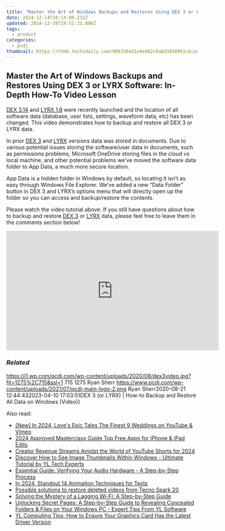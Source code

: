 ```yaml
---
title: "Master the Art of Windows Backups and Restores Using DEX 3 or LYRX Software: In-Depth How-To Video Lesson"
date: 2024-12-14T18:14:09.231Z
updated: 2024-12-18T19:51:31.896Z
tags:
  - product
categories:
  - pcdj
thumbnail: https://thmb.techidaily.com/9083264d1e9ed82c0a8d3858961cbcacf8dd6e0e896428761bc70aaa3b066e45.jpg
---
```


## Master the Art of Windows Backups and Restores Using DEX 3 or LYRX Software: In-Depth How-To Video Lesson

[DEX 3.14](https://tools.techidaily.com/pcdj/products/) and [LYRX 1.6](https://www.lyrxkaraoke.com) were recently launched and the location of all software data (database, user lists, settings, waveform data, etc) has been changed. This video demonstrates how to backup and restore all DEX 3 or LYRX data.

In prior [DEX 3](https://tools.techidaily.com/pcdj/products/) and [LYRX](https://www.lyrxkaraoke.com) versions data was stored in documents. Due to various potential issues storing the software/user data in documents, such as permissions problems, Microsoft OneDrive storing files in the cloud vs local machine, and other potential problems we’ve moved the software data folder to App Data, a much more secure location.

App Data is a hidden folder in Windows by default, so locating it isn’t as easy through Windows File Explorer. We’ve added a new “Data Folder” button in DEX 3 and LYRX’s options menu that will directly open up the folder so you can access and backup/restore the contents.

Please watch the video tutorial above. If you still have questions about how to backup and restore [DEX 3](https://tools.techidaily.com/pcdj/products/) or [LYRX](https://www.lyrxkaraoke.com) data, please feel free to leave them in the comments section below!

<!-- affiliate ads begin -->
<iframe width="560" height="315" src="https://www.youtube.com/embed/97ydpSmzTJw?si=tFcelmtQX4u-b3u5" title="YouTube video player" frameborder="0" allow="accelerometer; autoplay; clipboard-write; encrypted-media; gyroscope; picture-in-picture; web-share" referrerpolicy="strict-origin-when-cross-origin" allowfullscreen></iframe>
<!-- affiliate ads end -->

### _Related_

https://i1.wp.com/pcdj.com/wp-content/uploads/2020/08/dex3video.jpg?fit=1275%2C715&ssl=1 715 1275 Ryan Sherr https://www.pcdj.com/wp-content/uploads/2021/07/pcdj-main-logo-2.png Ryan Sherr2020-08-21 12:44:432023-04-10 17:03:51DEX 3 (or LYRX) | How-to Backup and Restore All Data on Windows (Video)}

<ins class="adsbygoogle"
     style="display:block"
     data-ad-format="autorelaxed"
     data-ad-client="ca-pub-7571918770474297"
     data-ad-slot="1223367746"></ins>

<ins class="adsbygoogle"
     style="display:block"
     data-ad-client="ca-pub-7571918770474297"
     data-ad-slot="8358498916"
     data-ad-format="auto"
     data-full-width-responsive="true"></ins>

<span class="atpl-alsoreadstyle">Also read:</span>
<div><ul>
<li><a href="https://youtube-web.techidaily.com/n-2024-loves-epic-tales-the-finest-9-weddings-on-youtube-and-vimeo/"><u>[New] In 2024, Love's Epic Tales The Finest 9 Weddings on YouTube & Vimeo</u></a></li>
<li><a href="https://youtube-webster.techidaily.com/approved-masterclass-guide-top-free-apps-for-iphone-and-ipad-edits/"><u>2024 Approved Masterclass Guide Top Free Apps for iPhone & iPad Edits</u></a></li>
<li><a href="https://youtube-videos.techidaily.com/creator-revenue-streams-amidst-the-world-of-youtube-shorts-for-2024/"><u>Creator Revenue Streams Amidst the World of YouTube Shorts for 2024</u></a></li>
<li><a href="https://discover-able.techidaily.com/discover-how-to-see-image-thumbnails-within-windows-ultimate-tutorial-by-yl-tech-experts/"><u>Discover How to See Image Thumbnails Within Windows - Ultimate Tutorial by YL Tech Experts</u></a></li>
<li><a href="https://discover-able.techidaily.com/essential-guide-verifying-your-audio-hardware-a-step-by-step-process/"><u>Essential Guide: Verifying Your Audio Hardware - A Step-by-Step Process</u></a></li>
<li><a href="https://extra-approaches.techidaily.com/in-2024-standout-14-animation-techniques-for-texts/"><u>In 2024, Standout 14 Animation Techniques for Texts</u></a></li>
<li><a href="https://review-topics.techidaily.com/possible-solutions-to-restore-deleted-videos-from-tecno-spark-20-by-fonelab-android-recover-video/"><u>Possible solutions to restore deleted videos from Tecno Spark 20</u></a></li>
<li><a href="https://tech-recovery.techidaily.com/solving-the-mystery-of-a-lagging-wi-fi-a-step-by-step-guide/"><u>Solving the Mystery of a Lagging Wi-Fi: A Step-by-Step Guide</u></a></li>
<li><a href="https://discover-able.techidaily.com/unlocking-secret-pages-a-step-by-step-guide-to-revealing-concealed-folders-and-files-on-your-windows-pc-expert-tips-from-yl-software/"><u>Unlocking Secret Pages: A Step-by-Step Guide to Revealing Concealed Folders & Files on Your Windows PC - Expert Tips From YL Software</u></a></li>
<li><a href="https://discover-able.techidaily.com/yl-computing-tips-how-to-ensure-your-graphics-card-has-the-latest-driver-version/"><u>YL Computing Tips: How to Ensure Your Graphics Card Has the Latest Driver Version</u></a></li>
</ul></div>

